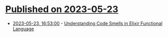 # [Published on 2023-05-23](index.md)

* [2023-05-23, 16:53:00](https://lobste.rs/s/kbdjww/understanding_code_smells_elixir) - [Understanding Code Smells in Elixir Functional Language](https://homepages.dcc.ufmg.br/~mtov/pub/2023-emse-code-smells-elixir.pdf)
